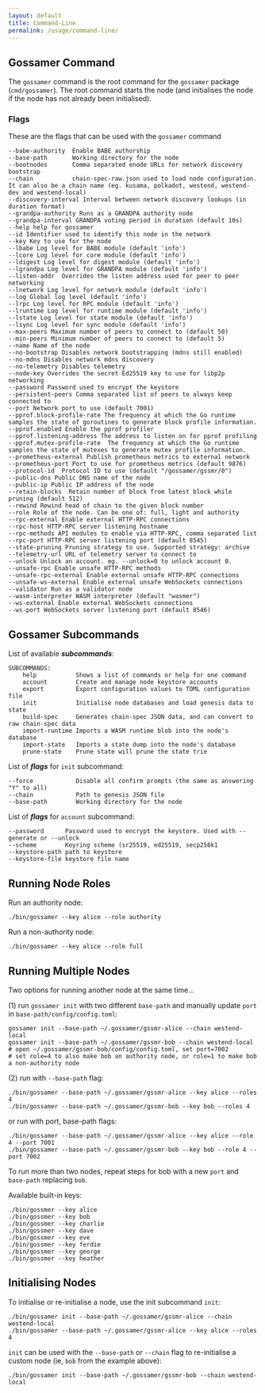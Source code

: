 ```yaml
---
layout: default
title: Command-Line
permalink: /usage/command-line/
---
```


## Gossamer Command

The `gossamer` command is the root command for the `gossamer` package (`cmd/gossamer`). The root command starts the node (and initialises the node if the node has not already been initialised). 

### Flags

These are the flags that can be used with the `gossamer` command

```
--babe-authority  Enable BABE authorship
--base-path       Working directory for the node
--bootnodes       Comma separated enode URLs for network discovery bootstrap
--chain           chain-spec-raw.json used to load node configuration. It can also be a chain name (eg. kusama, polkadot, westend, westend-dev and westend-local)
--discovery-interval Interval between network discovery lookups (in duration format) 
--grandpa-authority Runs as a GRANDPA authority node
--grandpa-interval GRANDPA voting period in duration (default 10s)
--help help for gossamer
--id Identifier used to identify this node in the network
--key Key to use for the node
--lbabe Log level for BABE module (default 'info')
--lcore Log level for core module (default 'info')
--ldigest Log level for digest module (default 'info')
--lgrandpa Log level for GRANDPA module (default 'info')
--listen-addr  Overrides the listen address used for peer to peer networking
--lnetwork Log level for network module (default 'info')
--log Global log level (default 'info')
--lrpc Log level for RPC module (default 'info')
--lruntime Log level for runtime module (default 'info')
--lstate Log level for state module (default 'info')
--lsync Log level for sync module (default 'info')
--max-peers Maximum number of peers to connect to (default 50)
--min-peers Minimum number of peers to connect to (default 5)
--name Name of the node
--no-bootstrap Disables network bootstrapping (mdns still enabled)
--no-mdns Disables network mdns discovery
--no-telemetry Disables telemetry
--node-key Overrides the secret Ed25519 key to use for libp2p networking
--password Password used to encrypt the keystore
--persistent-peers Comma separated list of peers to always keep connected to
--port Network port to use (default 7001)
--pprof.block-profile-rate The frequency at which the Go runtime samples the state of goroutines to generate block profile information.
--pprof.enabled Enable the pprof profiler
--pprof.listening-address The address to listen on for pprof profiling
--pprof.mutex-profile-rate  The frequency at which the Go runtime samples the state of mutexes to generate mutex profile information.
--prometheus-external Publish prometheus metrics to external network
--prometheus-port Port to use for prometheus metrics (default 9876)
--protocol-id  Protocol ID to use (default "/gossamer/gssmr/0")
--public-dns Public DNS name of the node
--public-ip Public IP address of the node
--retain-blocks  Retain number of block from latest block while pruning (default 512)
--rewind Rewind head of chain to the given block number
--role Role of the node. Can be one of: full, light and authority
--rpc-external Enable external HTTP-RPC connections
--rpc-host HTTP-RPC server listening hostname
--rpc-methods API modules to enable via HTTP-RPC, comma separated list
--rpc-port HTTP-RPC server listening port (default 8545)
--state-pruning Pruning strategy to use. Supported strategy: archive
--telemetry-url URL of telemetry server to connect to
--unlock Unlock an account. eg. --unlock=0 to unlock account 0.
--unsafe-rpc Enable unsafe HTTP-RPC methods
--unsafe-rpc-external Enable external unsafe HTTP-RPC connections
--unsafe-ws-external Enable external unsafe WebSockets connections
--validator Run as a validator node
--wasm-interpreter WASM interpreter (default "wasmer")
--ws-external Enable external WebSockets connections
--ws-port WebSockets server listening port (default 8546)
```

## Gossamer Subcommands

List of available ***subcommands***:

```
SUBCOMMANDS:
    help           Shows a list of commands or help for one command
    account        Create and manage node keystore accounts
    export         Export configuration values to TOML configuration file
    init           Initialise node databases and load genesis data to state
    build-spec     Generates chain-spec JSON data, and can convert to raw chain-spec data
    import-runtime Imports a WASM runtime blob into the node's database
    import-state   Imports a state dump into the node's database
    prune-state    Prune state will prune the state trie
```

List of ***flags*** for `init` subcommand:

```
--force            Disable all confirm prompts (the same as answering "Y" to all)
--chain            Path to genesis JSON file
--base-path        Working directory for the node
```

List of ***flags*** for `account` subcommand:

```
--password      Password used to encrypt the keystore. Used with --generate or --unlock
--scheme        Keyring scheme (sr25519, ed25519, secp256k1
--keystore-path path to keystore
--keystore-file keystore file name
```

## Running Node Roles

Run an authority node:
```
./bin/gossamer --key alice --role authority
```

Run a non-authority node:
```
./bin/gossamer --key alice --role full
```

## Running Multiple Nodes

Two options for running another node at the same time...

(1) run `gossamer init` with two different `base-path` and manually update `port` in `base-path/config/config.toml`:
```
gossamer init --base-path ~/.gossamer/gssmr-alice --chain westend-local
gossamer init --base-path ~/.gossamer/gssmr-bob --chain westend-local
# open ~/.gossamer/gssmr-bob/config/config.toml, set port=7002
# set role=4 to also make bob an authority node, or role=1 to make bob a non-authority node
```

(2) run with `--base-path` flag:
```
./bin/gossamer --base-path ~/.gossamer/gssmr-alice --key alice --roles 4
./bin/gossamer --base-path ~/.gossamer/gssmr-bob --key bob --roles 4
```

or run with port, base-path flags:
```
./bin/gossamer --base-path ~/.gossamer/gssmr-alice --key alice --role 4 --port 7001
./bin/gossamer --base-path ~/.gossamer/gssmr-bob --key bob --role 4 --port 7002
```

To run more than two nodes, repeat steps for bob with a new `port` and `base-path` replacing `bob`.

Available built-in keys:
```
./bin/gossmer --key alice
./bin/gossmer --key bob
./bin/gossmer --key charlie
./bin/gossmer --key dave
./bin/gossmer --key eve
./bin/gossmer --key ferdie
./bin/gossmer --key george
./bin/gossmer --key heather
```

## Initialising Nodes

To initialise or re-initialise a node, use the init subcommand `init`:
```
./bin/gossamer init --base-path ~/.gossamer/gssmr-alice --chain westend-local
./bin/gossamer --base-path ~/.gossamer/gssmr-alice --key alice --roles 4
```

`init` can be used with the `--base-path` or `--chain` flag to re-initialise a custom node (ie, `bob` from the example above):
```
./bin/gossamer init --base-path ~/.gossamer/gssmr-bob --chain westend-local
```
